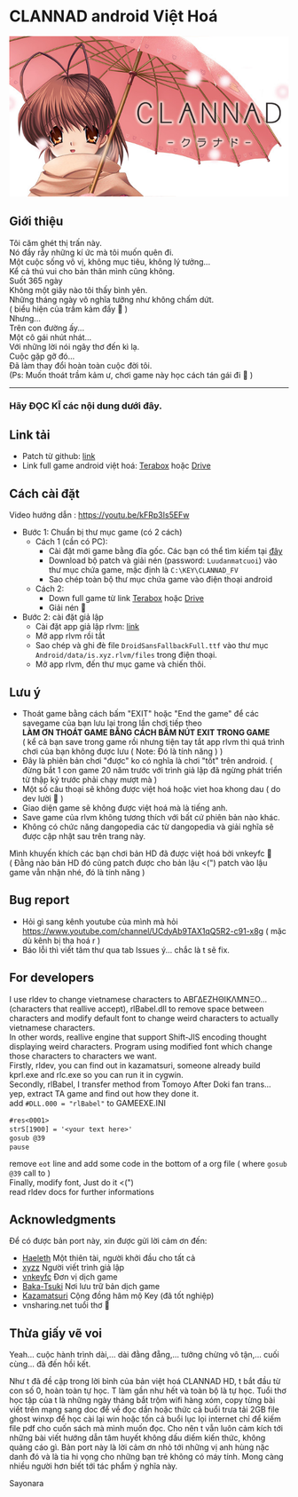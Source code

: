 # CLANNAD android Việt Hoá

![ảnh Lăn Nách](clannad.jpg)

## Giới thiệu
 
Tôi căm ghét thị trấn này.
<br>
Nó đầy rẫy những kí ức mà tôi muốn quên đi.
<br>
Một cuộc sống vô vị, không mục tiêu, không lý tưởng...
<br>
Kể cả thú vui cho bản thân mình cũng không.
<br>
Suốt 365 ngày
<br>
Không một giây nào tôi thấy bình yên.
<br>
Những tháng ngày vô nghĩa tưởng như không chấm dứt.
<br>
( biểu hiện của trầm kảm đấy :penguin: )
<br>
Nhưng...
<br>
Trên con đường ấy...
<br>
Một cô gái nhút nhát...
<br>
Với những lời nói ngây thơ đến kì lạ.
<br>
Cuộc gặp gỡ đó...
<br>
Đã làm thay đổi hoàn toàn cuộc đời tôi.
<br>
(Ps: Muốn thoát trầm kảm ư, chơi game này học cách tán gái đi :rofl: )

_____________________________________________________________________________
### Hãy **ĐỌC KĨ** các nội dung dưới đây.
<!--
## Thông tin chung
- Đây là phiên bản port từ đĩa cài CLANNAD Full Voice, được mod lại để chơi được trên android thông qua giả lập rlvm
- Bản port được tạo ra với mục đích ban đầu là dành cho bản thân người port, nên các vấn đề về lỗi phát sinh trong và sau khi cài sẽ không được hỗ trợ.
- Bản dịch được lấy từ [đây](https://www.baka-tsuki.org/project/index.php?title=CLANNAD_%7EVietnamese%7E), của nhóm vnkeyfc.
- Nghiêm cấm sử dụng bản port dưới bất kì hình thức thương mại nào.
-->
## Link tải
- Patch từ github: [link](https://github.com/luudanmatcuoi-vn/CLANNAD_android_viethoa/raw/main/CLANNAD_android_viethoa_patch.rar)
- Link full game android việt hoá: [Terabox](https://terabox.com/s/1_R3hm3OFCCePKoFTjTYsRw) hoặc  [Drive](https://drive.google.com/file/d/1K5HxFEWcTfgF19mAJ3DUX6jH14apWOOD/view?usp=sharing)

## Cách cài đặt

Video hướng dẫn : https://youtu.be/kFRp3Is5EFw

- Bước 1: Chuẩn bị thư mục game (có 2 cách)
  - Cách 1 (cần có PC): 
    - Cài đặt mới game bằng đĩa gốc. Các bạn có thể tìm kiếm tại [đây](https://solidtorrents.to/torrents/key-clannad-full-voice-rar-83345/5bd7e76914ab180a270b7ff9/)
    - Download bộ patch và giải nén (password: `Luudanmatcuoi`) vào thư mục chứa game, mặc định là `C:\KEY\CLANNAD_FV`
    - Sao chép toàn bộ thư mục chứa game vào điện thoại android
  - Cách 2:
    - Down full game từ link [Terabox](https://terabox.com/s/1_R3hm3OFCCePKoFTjTYsRw)  hoặc [Drive](https://drive.google.com/file/d/1K5HxFEWcTfgF19mAJ3DUX6jH14apWOOD/view?usp=sharing)
    - Giải nén :penguin:
- Bước 2: cài đặt giả lập
  - Cài đặt app giả lập rlvm: [link](https://m.apkpure.com/vn/rlvm/is.xyz.rlvm)
  - Mở app rlvm rồi tắt
  - Sao chép và ghi đè file `DroidSansFallbackFull.ttf` vào thư mục `Android/data/is.xyz.rlvm/files` trong điện thoại.
  - Mở app rlvm, đến thư mục game và chiến thôi.

## Lưu ý

- Thoát game bằng cách bấm "EXIT" hoặc "End the game" để các savegame của bạn lưu lại trong lần chơi tiếp theo<br>
__LÀM ƠN THOÁT GAME BẰNG CÁCH BẤM NÚT EXIT TRONG GAME__
<br>( kể cả bạn save trong game rồi nhưng tiện tay tắt app rlvm thì quá trình chơi của bạn không được lưu ( Note: Đó là tính năng ) )
- Đây là phiên bản chơi "được" ko có nghĩa là chơi "tốt" trên android.
  ( đừng bắt 1 con game 20 năm trước với trình giả lập đã ngừng phát triển từ thập kỷ trước phải chạy mượt mà )
- Một số câu thoại sẽ không được việt hoá hoặc viet hoa khong dau ( do dev lười :penguin: )
- Giao diện game sẽ không được việt hoá mà là tiếng anh.
- Save game của rlvm không tương thích với bất cứ phiên bản nào khác.
- Không có chức năng dangopedia các từ dangopedia và giải nghĩa sẽ được cập nhật sau trên trang này.

  
 Mình khuyến khích các bạn chơi bản HD đã được việt hoá bởi vnkeyfc :penguin:
 <br>
( Đằng nào bản HD đó cũng patch được cho bản lậu <\("\) patch vào lậu game vẫn nhận nhé, đó là tính năng )

## Bug report
- Hỏi gì sang kênh youtube của mình mà hỏi https://www.youtube.com/channel/UCdyAb9TAX1qQ5R2-c91-x8g ( mặc dù kênh bị tha hoá r )
- Báo lỗi thì viết tâm thư qua tab Issues ý... chắc là t sẽ fix.

## For developers
I use rldev to change vietnamese characters to ΑΒΓΔΕΖΗΘΙΚΛΜΝΞΟ...(characters that reallive accept), rlBabel.dll to remove space between characters and modify default font to change weird characters to actually vietnamese characters.
<br>
In other words, reallive engine that support Shift-JIS encoding thought displaying weird characters. Program using modified font which change those characters to characters we want.
<br>
Firstly, rldev, you can find out in kazamatsuri, someone already build kprl.exe and rlc.exe so you can run it in cygwin.
<br>
Secondly, rlBabel, I transfer method from Tomoyo After Doki fan trans... yep, extract TA game and find out how they done it.
<br>
add `#DLL.000 = "rlBabel"` to GAMEEXE.INI
```
#res<0001>
strS[1900] = '<your text here>'
gosub @39
pause
```
remove `eot` line and add some code in the bottom of a org file ( where `gosub @39` call to )
<br>
Finally, modify font, Just do it <(")
<br>
read rldev docs for further informations

## Acknowledgments
Để có được bản port này, xin được gửi lời cảm ơn đến:
- [Haeleth](http://www.haeleth.net/) Một thiên tài, người khởi đầu cho tất cả
- [xyzz](https://github.com/xyzz/rlvm-android) Người viết trình giả lập
- [vnkeyfc](https://vnkeyfc.com) Đơn vị dịch game
- [Baka-Tsuki](https://www.baka-tsuki.org/) Nơi lưu trữ bản dịch game
- [Kazamatsuri](https://kazamatsuri.org/) Cộng đồng hâm mộ Key (đã tốt nghiệp) 
- vnsharing.net tuổi thơ :penguin:

## Thừa giấy vẽ voi
Yeah... cuộc hành trình dài,... dài đằng đẵng,... tưởng chừng vô tận,... cuối cùng... đã đến hồi kết.

Như t đã đề cập trong lời bình của bản việt hoá CLANNAD HD, t bắt đầu từ con số 0, hoàn toàn tự học. T làm gần như hết và toàn bộ là tự học.
Tuổi thơ học tập của t là những ngày tháng bắt trộm wifi hàng xóm, copy từng bài viết trên mạng sang doc để về đọc dần hoặc thức cả buổi trưa tải 2GB file ghost winxp để học cài lại win hoặc tốn cả buổi lục lọi internet chỉ để kiếm file pdf cho cuốn sách mà mình muốn đọc. Cho nên t vẫn luôn cảm kích tới những bài viết hướng dẫn tâm huyết không dấu diếm kiến thức, không quảng cáo gì.
Bản port này là lời cảm ơn nhỏ tới những vị anh hùng nặc danh đó và là tia hi vọng cho những bạn trẻ không có máy tính. Mong càng nhiều người hơn biết tới tác phẩm ý nghĩa này.

Sayonara


